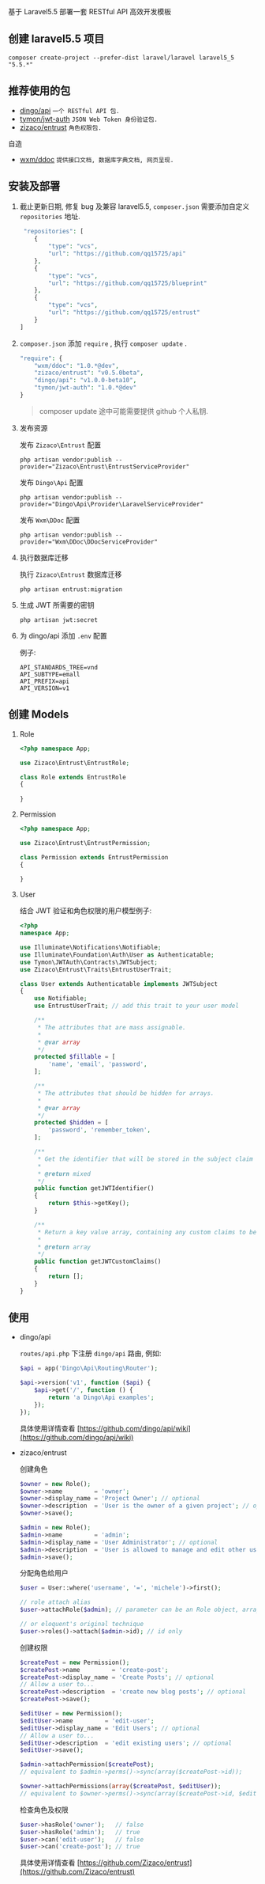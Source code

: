 基于 Laravel5.5 部署一套 RESTful API 高效开发模板  

## 创建 laravel5.5 项目

```shell
composer create-project --prefer-dist laravel/laravel laravel5_5 "5.5.*"
```

## 推荐使用的包

- [dingo/api](https://github.com/dingo/api) `一个 RESTful API 包.`
- [tymon/jwt-auth](https://github.com/tymondesigns/jwt-auth) `JSON Web Token 身份验证包.`
- [zizaco/entrust](https://github.com/Zizaco/entrust) `角色权限包.`

自造
    
- [wxm/ddoc](https://github.com/qq15725/ddoc) `提供接口文档, 数据库字典文档, 网页呈现.`

## 安装及部署

1. 截止更新日期, 修复 bug 及兼容 laravel5.5, `composer.json` 需要添加自定义 `repositories` 地址.

    ```php
     "repositories": [
        {
            "type": "vcs",
            "url": "https://github.com/qq15725/api"
        },
        {
            "type": "vcs",
            "url": "https://github.com/qq15725/blueprint"
        },
        {
            "type": "vcs",
            "url": "https://github.com/qq15725/entrust"
        }
    ]
    ```

2. `composer.json` 添加 `require` , 执行 `composer update` .
    
    ```php
    "require": {
        "wxm/ddoc": "1.0.*@dev",
        "zizaco/entrust": "v0.5.0beta",
        "dingo/api": "v1.0.0-beta10",
        "tymon/jwt-auth": "1.0.*@dev"
    }
    ```
    
    > composer update 途中可能需要提供 github 个人私钥.
    
3. 发布资源

    发布 `Zizaco\Entrust` 配置
    ```shell
    php artisan vendor:publish --provider="Zizaco\Entrust\EntrustServiceProvider"
    ```

    发布 `Dingo\Api` 配置
    ```shell
    php artisan vendor:publish --provider="Dingo\Api\Provider\LaravelServiceProvider"
    ```

    发布 `Wxm\DDoc` 配置
    ```shell
    php artisan vendor:publish --provider="Wxm\DDoc\DDocServiceProvider"
    ```
    
4. 执行数据库迁移

    执行 `Zizaco\Entrust` 数据库迁移
    ```shell
    php artisan entrust:migration
    ```
    
5. 生成 JWT 所需要的密钥
    
    ```shell
    php artisan jwt:secret
    ```
    
6. 为 dingo/api 添加 `.env` 配置

    例子:
     
    ```
    API_STANDARDS_TREE=vnd
    API_SUBTYPE=emall
    API_PREFIX=api
    API_VERSION=v1
    ```
    
## 创建 Models

1. Role

    ```php
    <?php namespace App;
    
    use Zizaco\Entrust\EntrustRole;
    
    class Role extends EntrustRole
    {
     
    }
    ```
    
2. Permission
    
    ```php
    <?php namespace App;
    
    use Zizaco\Entrust\EntrustPermission;
    
    class Permission extends EntrustPermission
    {
     
    }
    ```
    
3. User

    结合 JWT 验证和角色权限的用户模型例子:  

    ```php
    <?php
    namespace App;
    
    use Illuminate\Notifications\Notifiable;
    use Illuminate\Foundation\Auth\User as Authenticatable;
    use Tymon\JWTAuth\Contracts\JWTSubject;
    use Zizaco\Entrust\Traits\EntrustUserTrait;
    
    class User extends Authenticatable implements JWTSubject
    {
        use Notifiable;
        use EntrustUserTrait; // add this trait to your user model
    
        /**
         * The attributes that are mass assignable.
         *
         * @var array
         */
        protected $fillable = [
            'name', 'email', 'password',
        ];
    
        /**
         * The attributes that should be hidden for arrays.
         *
         * @var array
         */
        protected $hidden = [
            'password', 'remember_token',
        ];
    
        /**
         * Get the identifier that will be stored in the subject claim of the JWT.
         *
         * @return mixed
         */
        public function getJWTIdentifier()
        {
            return $this->getKey();
        }
    
        /**
         * Return a key value array, containing any custom claims to be added to the JWT.
         *
         * @return array
         */
        public function getJWTCustomClaims()
        {
            return [];
        }
    }
    ```

## 使用

- dingo/api

    `routes/api.php` 下注册 `dingo/api` 路由, 例如:
    
    ```php
    $api = app('Dingo\Api\Routing\Router'); 
    
    $api->version('v1', function ($api) {
        $api->get('/', function () {
            return 'a Dingo\Api examples';
        });
    });
    ```
    
    具体使用详情查看 [https://github.com/dingo/api/wiki](https://github.com/dingo/api/wiki)
    
- zizaco/entrust

    创建角色
    
    ```php
    $owner = new Role();
    $owner->name         = 'owner';
    $owner->display_name = 'Project Owner'; // optional
    $owner->description  = 'User is the owner of a given project'; // optional
    $owner->save();
    
    $admin = new Role();
    $admin->name         = 'admin';
    $admin->display_name = 'User Administrator'; // optional
    $admin->description  = 'User is allowed to manage and edit other users'; // optional
    $admin->save();
    ```
    
    分配角色给用户
    
    ```php
    $user = User::where('username', '=', 'michele')->first();
    
    // role attach alias
    $user->attachRole($admin); // parameter can be an Role object, array, or id
    
    // or eloquent's original technique
    $user->roles()->attach($admin->id); // id only
    ```
    
    创建权限
    
    ```php
    $createPost = new Permission();
    $createPost->name         = 'create-post';
    $createPost->display_name = 'Create Posts'; // optional
    // Allow a user to...
    $createPost->description  = 'create new blog posts'; // optional
    $createPost->save();
    
    $editUser = new Permission();
    $editUser->name         = 'edit-user';
    $editUser->display_name = 'Edit Users'; // optional
    // Allow a user to...
    $editUser->description  = 'edit existing users'; // optional
    $editUser->save();
    
    $admin->attachPermission($createPost);
    // equivalent to $admin->perms()->sync(array($createPost->id));
    
    $owner->attachPermissions(array($createPost, $editUser));
    // equivalent to $owner->perms()->sync(array($createPost->id, $editUser->id));
    ```
    
    检查角色及权限
    
    ```php
    $user->hasRole('owner');   // false
    $user->hasRole('admin');   // true
    $user->can('edit-user');   // false
    $user->can('create-post'); // true
    ```
    
    具体使用详情查看  [https://github.com/Zizaco/entrust](https://github.com/Zizaco/entrust)
    